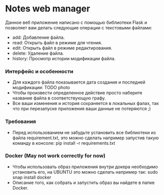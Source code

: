# Notes web manager
Данное веб приложение написано с помощью библиотеки Flask и позволяет вам делать следующие операции с текстовыми файлами:
* add: Добавление файла.
* read: Открыть файл в режиме для чтения.
* edit: Открыть файл в режиме редактирования.
* delete: Удаление файла.
* history: Просмотр истории модификации файла.

### Интерфейс и особенности

* Для каждого файла показывается дата создания и последней модификации: TODO photo
* Чтобы произвести определенное действие просто наберите название файла в соответствующую графу.
* Все ваши изменения и история сохраняется в локальных фалах, так что при перезапуске приложения ваши данные не потеряются ;)

### Требования
* Перед использованием не забудьте установить все библиотеки из файла requirement.txt, это можно сделать например запустив такую команду в консоле: pip install -r requirements.txt

### Docker (May not work correctly for now)
* Чтобы использовать образ приложения внутри докера необходимо установить его, на UBUNTU это можно сделать например так: sudo snap install docker
* Описание того, как собрать и запустить образ вы найдете в папке Docker.

